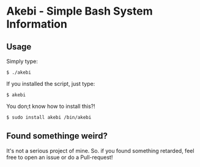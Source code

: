 # Akebi - Simple Bash System Information

## Usage

Simply type:
```
$ ./akebi
```

If you installed the script, just type:
```
$ akebi
```

You don;t know how to install this?!
```
$ sudo install akebi /bin/akebi
```

## Found somethinge weird?

It's not a serious project of mine. So. if you found something retarded, feel free to open an issue or do a Pull-request!
